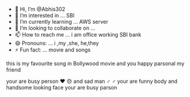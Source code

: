 - 👋 Hi, I’m @Abhis302
- 👀 I’m interested in ... SBI 
- 🌱 I’m currently learning ... AWS server 
- 💞️ I’m looking to collaborate on ...
- 📫 How to reach me ...  i am office working SBI bank 
- 😄 Pronouns: ...  i ,my ,she, he,they
- ⚡ Fun fact: ... movie and songs 

<!---
Abhis302/Abhis302 is a ✨ special ✨ repository because its `README.md` (this file) appears on your GitHub profile.
You can click the Preview link to take a look at your changes.
---> this is my favourite song in Bollywood movie and you happy parsonal my friend 
your are busy person ❤️ 😞 and sad man ♂️ ♂️ 
your are funny body and handsome looking face 
your are busy parson 
